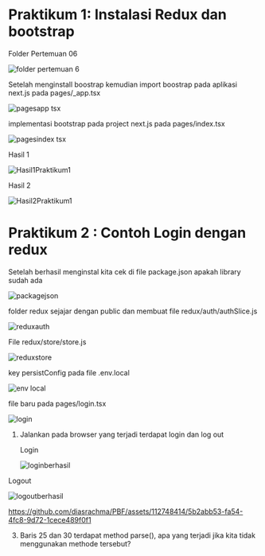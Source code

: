 # Praktikum 1: Instalasi Redux dan bootstrap

Folder Pertemuan 06

![folder pertemuan 6](https://github.com/diasrachma/PBF/assets/112748414/8d28a936-c6a2-4ca7-8264-62dc3e3da2ab)


Setelah menginstall boostrap kemudian import boostrap pada aplikasi next.js pada pages/_app.tsx

![pagesapp tsx](https://github.com/diasrachma/PBF/assets/112748414/049f7de5-1cef-4396-93d2-1b0e13dc43f1)


implementasi bootstrap pada project next.js pada pages/index.tsx

![pagesindex tsx](https://github.com/diasrachma/PBF/assets/112748414/2808b4f1-5ec8-41d5-9af3-b4b0b5ebeac3)


Hasil 1

![Hasil1Praktikum1](https://github.com/diasrachma/PBF/assets/112748414/e0b444de-a333-4d8e-b255-d8ab9c938786)

Hasil 2

![Hasil2Praktikum1](https://github.com/diasrachma/PBF/assets/112748414/7c9b9530-cf7a-4a92-a8bc-1186842dfc11)

# Praktikum 2 : Contoh Login dengan redux

Setelah berhasil menginstal kita cek di file package.json apakah library sudah ada

![packagejson](https://github.com/diasrachma/PBF/assets/112748414/c0628c90-cfd7-4160-950e-040e13a5596c)

folder redux sejajar dengan public dan membuat file redux/auth/authSlice.js

![reduxauth](https://github.com/diasrachma/PBF/assets/112748414/fc991541-2a4d-4e3f-930f-1e4bcd9a31d7)

File redux/store/store.js

![reduxstore](https://github.com/diasrachma/PBF/assets/112748414/eae85c44-63e6-4be8-9c35-11e479f3e3c2)

key persistConfig pada file .env.local

![env local](https://github.com/diasrachma/PBF/assets/112748414/b5e894ce-9bba-47a8-a523-ed2ad1b71cec)

file baru pada pages/login.tsx

![login](https://github.com/diasrachma/PBF/assets/112748414/de7d5a69-b333-4425-a9c9-78182f75fe09)

1. Jalankan pada browser yang terjadi terdapat login dan log out

   Login

   ![loginberhasil](https://github.com/diasrachma/PBF/assets/112748414/05f9afd8-e474-46da-9a25-6bfd9352dbf5)

  Logout
  
  ![logoutberhasil](https://github.com/diasrachma/PBF/assets/112748414/b0e7a8bc-7700-4fb0-876b-d0ca9af0a43c)

   https://github.com/diasrachma/PBF/assets/112748414/5b2abb53-fa54-4fc8-9d72-1cece489f0f1

3. Baris 25 dan 30 terdapat method parse(), apa yang terjadi jika kita tidak menggunakan methode 
   tersebut?




